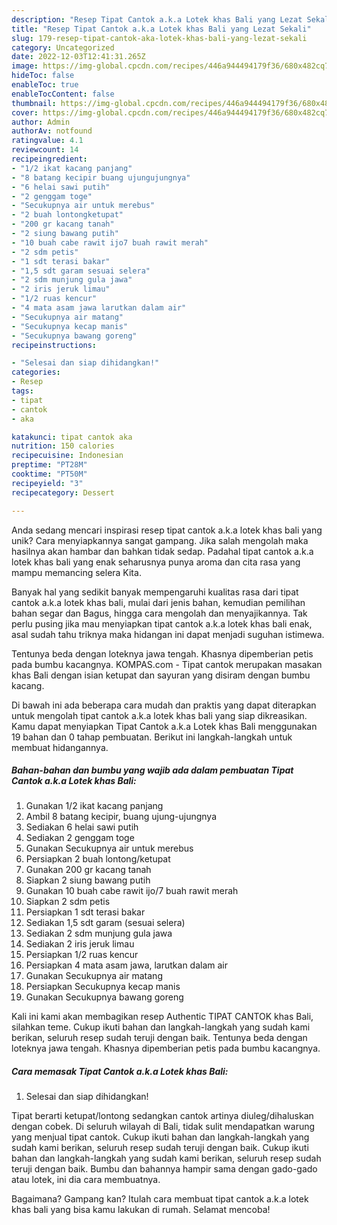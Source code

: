 ```yaml
---
description: "Resep Tipat Cantok a.k.a Lotek khas Bali yang Lezat Sekali"
title: "Resep Tipat Cantok a.k.a Lotek khas Bali yang Lezat Sekali"
slug: 179-resep-tipat-cantok-aka-lotek-khas-bali-yang-lezat-sekali
category: Uncategorized
date: 2022-12-03T12:41:31.265Z
image: https://img-global.cpcdn.com/recipes/446a944494179f36/680x482cq70/tipat-cantok-aka-lotek-khas-bali-foto-resep-utama.jpg
hideToc: false
enableToc: true
enableTocContent: false
thumbnail: https://img-global.cpcdn.com/recipes/446a944494179f36/680x482cq70/tipat-cantok-aka-lotek-khas-bali-foto-resep-utama.jpg
cover: https://img-global.cpcdn.com/recipes/446a944494179f36/680x482cq70/tipat-cantok-aka-lotek-khas-bali-foto-resep-utama.jpg
author: Admin
authorAv: notfound
ratingvalue: 4.1
reviewcount: 14
recipeingredient:
- "1/2 ikat kacang panjang"
- "8 batang kecipir buang ujungujungnya"
- "6 helai sawi putih"
- "2 genggam toge"
- "Secukupnya air untuk merebus"
- "2 buah lontongketupat"
- "200 gr kacang tanah"
- "2 siung bawang putih"
- "10 buah cabe rawit ijo7 buah rawit merah"
- "2 sdm petis"
- "1 sdt terasi bakar"
- "1,5 sdt garam sesuai selera"
- "2 sdm munjung gula jawa"
- "2 iris jeruk limau"
- "1/2 ruas kencur"
- "4 mata asam jawa larutkan dalam air"
- "Secukupnya air matang"
- "Secukupnya kecap manis"
- "Secukupnya bawang goreng"
recipeinstructions:

- "Selesai dan siap dihidangkan!"
categories:
- Resep
tags:
- tipat
- cantok
- aka

katakunci: tipat cantok aka 
nutrition: 150 calories
recipecuisine: Indonesian
preptime: "PT28M"
cooktime: "PT50M"
recipeyield: "3"
recipecategory: Dessert

---
```





Anda sedang mencari inspirasi resep tipat cantok a.k.a lotek khas bali yang unik? Cara menyiapkannya sangat gampang. Jika salah mengolah maka hasilnya akan hambar dan bahkan tidak sedap. Padahal tipat cantok a.k.a lotek khas bali yang enak seharusnya punya aroma dan cita rasa yang mampu memancing selera Kita.





Banyak hal yang sedikit banyak mempengaruhi kualitas rasa dari tipat cantok a.k.a lotek khas bali, mulai dari jenis bahan, kemudian pemilihan bahan segar dan Bagus, hingga cara mengolah dan menyajikannya. Tak perlu pusing jika mau menyiapkan tipat cantok a.k.a lotek khas bali enak,      asal sudah tahu triknya maka hidangan ini dapat menjadi suguhan istimewa.














Tentunya beda dengan loteknya jawa tengah. Khasnya dipemberian petis pada bumbu kacangnya. KOMPAS.com - Tipat cantok merupakan masakan khas Bali dengan isian ketupat dan sayuran yang disiram dengan bumbu kacang.






Di bawah ini ada beberapa cara mudah dan praktis yang dapat diterapkan untuk mengolah tipat cantok a.k.a lotek khas bali yang siap dikreasikan. Kamu dapat menyiapkan Tipat Cantok a.k.a Lotek khas Bali menggunakan 19 bahan dan 0 tahap pembuatan. Berikut ini langkah-langkah untuk membuat hidangannya.

<!--inarticleads1-->

##### Bahan-bahan dan bumbu yang wajib ada dalam pembuatan Tipat Cantok a.k.a Lotek khas Bali:

1. Gunakan 1/2 ikat kacang panjang
1. Ambil 8 batang kecipir, buang ujung-ujungnya
1. Sediakan 6 helai sawi putih
1. Sediakan 2 genggam toge
1. Gunakan Secukupnya air untuk merebus
1. Persiapkan 2 buah lontong/ketupat
1. Gunakan 200 gr kacang tanah
1. Siapkan 2 siung bawang putih
1. Gunakan 10 buah cabe rawit ijo/7 buah rawit merah
1. Siapkan 2 sdm petis
1. Persiapkan 1 sdt terasi bakar
1. Sediakan 1,5 sdt garam (sesuai selera)
1. Sediakan 2 sdm munjung gula jawa
1. Sediakan 2 iris jeruk limau
1. Persiapkan 1/2 ruas kencur
1. Persiapkan 4 mata asam jawa, larutkan dalam air
1. Gunakan Secukupnya air matang
1. Persiapkan Secukupnya kecap manis
1. Gunakan Secukupnya bawang goreng


Kali ini kami akan membagikan resep Authentic TIPAT CANTOK khas Bali, silahkan teme. Cukup ikuti bahan dan langkah-langkah yang sudah kami berikan, seluruh resep sudah teruji dengan baik. Tentunya beda dengan loteknya jawa tengah. Khasnya dipemberian petis pada bumbu kacangnya. 

<!--inarticleads2-->

##### Cara memasak Tipat Cantok a.k.a Lotek khas Bali:


1. Selesai dan siap dihidangkan!

Tipat berarti ketupat/lontong sedangkan cantok artinya diuleg/dihaluskan dengan cobek. Di seluruh wilayah di Bali, tidak sulit mendapatkan warung yang menjual tipat cantok. Cukup ikuti bahan dan langkah-langkah yang sudah kami berikan, seluruh resep sudah teruji dengan baik. Cukup ikuti bahan dan langkah-langkah yang sudah kami berikan, seluruh resep sudah teruji dengan baik. Bumbu dan bahannya hampir sama dengan gado-gado atau lotek, ini dia cara membuatnya. 

Bagaimana? Gampang kan? Itulah cara membuat tipat cantok a.k.a lotek khas bali yang bisa kamu lakukan di rumah. Selamat mencoba!
